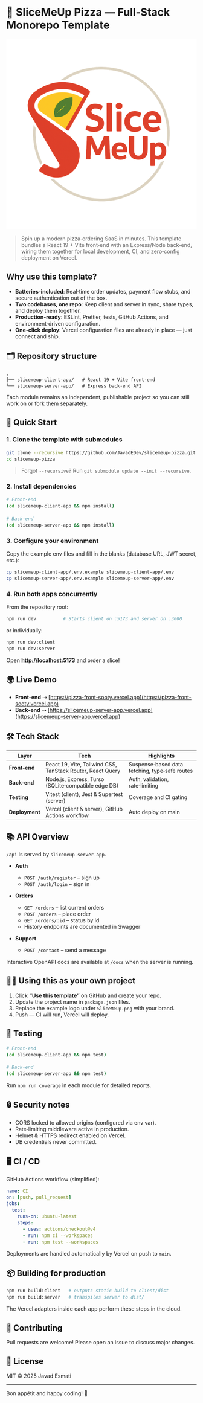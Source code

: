# 🍕 SliceMeUp Pizza — Full‑Stack Monorepo Template

![SliceMeUp UI](https://raw.githubusercontent.com/JavadEDev/slicemeup-pizza/main/SliceMeUp.png)

> Spin up a modern pizza‑ordering SaaS in minutes. This template bundles a React 19 + Vite front‑end with an Express/Node back‑end, wiring them together for local development, CI, and zero‑config deployment on Vercel.

## Why use this template?

* **Batteries‑included**: Real‑time order updates, payment flow stubs, and secure authentication out of the box.
* **Two codebases, one repo**: Keep client and server in sync, share types, and deploy them together.
* **Production‑ready**: ESLint, Prettier, tests, GitHub Actions, and environment‑driven configuration.
* **One‑click deploy**: Vercel configuration files are already in place — just connect and ship.

## 🗂️ Repository structure

```text
.
├── slicemeup-client-app/   # React 19 + Vite front‑end
└── slicemeup-server-app/   # Express back‑end API
```

Each module remains an independent, publishable project so you can still work on or fork them separately.

## 🚀 Quick Start

### 1. Clone the template with submodules

```bash
git clone --recursive https://github.com/JavadEDev/slicemeup-pizza.git
cd slicemeup-pizza
```

> Forgot `--recursive`? Run `git submodule update --init --recursive`.

### 2. Install dependencies

```bash
# Front‑end
(cd slicemeup-client-app && npm install)

# Back‑end
(cd slicemeup-server-app && npm install)
```

### 3. Configure your environment

Copy the example env files and fill in the blanks (database URL, JWT secret, etc.):

```bash
cp slicemeup-client-app/.env.example slicemeup-client-app/.env
cp slicemeup-server-app/.env.example slicemeup-server-app/.env
```

### 4. Run both apps concurrently

From the repository root:

```bash
npm run dev          # Starts client on :5173 and server on :3000
```

or individually:

```bash
npm run dev:client
npm run dev:server
```

Open **[http://localhost:5173](http://localhost:5173)** and order a slice!

## 🌍 Live Demo

* **Front‑end** ⇢ [https://pizza-front-sooty.vercel.app](https://pizza-front-sooty.vercel.app)
* **Back‑end** ⇢ [https://slicemeup-server-app.vercel.app](https://slicemeup-server-app.vercel.app)

## 🛠️ Tech Stack

| Layer          | Tech                                                       | Highlights                                     |
| -------------- | ---------------------------------------------------------- | ---------------------------------------------- |
| **Front‑end**  | React 19, Vite, Tailwind CSS, TanStack Router, React Query | Suspense‑based data fetching, type‑safe routes |
| **Back‑end**   | Node.js, Express, Turso (SQLite‑compatible edge DB)        | Auth, validation, rate‑limiting                |
| **Testing**    | Vitest (client), Jest & Supertest (server)                 | Coverage and CI gating                         |
| **Deployment** | Vercel (client & server), GitHub Actions workflow          | Auto deploy on main                            |

## 📚 API Overview

`/api` is served by `slicemeup-server-app`.

* **Auth**

  * `POST /auth/register` – sign up
  * `POST /auth/login` – sign in
* **Orders**

  * `GET /orders` – list current orders
  * `POST /orders` – place order
  * `GET /orders/:id` – status by id
  * History endpoints are documented in Swagger
* **Support**

  * `POST /contact` – send a message

Interactive OpenAPI docs are available at `/docs` when the server is running.

## 🧑‍🍳 Using this as your own project

1. Click **“Use this template”** on GitHub and create your repo.
2. Update the project name in `package.json` files.
3. Replace the example logo under `SliceMeUp.png` with your brand.
4. Push — CI will run, Vercel will deploy.

## 🧪 Testing

```bash
# Front‑end
(cd slicemeup-client-app && npm test)

# Back‑end
(cd slicemeup-server-app && npm test)
```

Run `npm run coverage` in each module for detailed reports.

## 🔒 Security notes

* CORS locked to allowed origins (configured via env var).
* Rate‑limiting middleware active in production.
* Helmet & HTTPS redirect enabled on Vercel.
* DB credentials never committed.

## 🖥️ CI / CD

GitHub Actions workflow (simplified):

```yaml
name: CI
on: [push, pull_request]
jobs:
  test:
    runs-on: ubuntu-latest
    steps:
      - uses: actions/checkout@v4
      - run: npm ci --workspaces
      - run: npm test --workspaces
```

Deployments are handled automatically by Vercel on push to `main`.

## 📦 Building for production

```bash
npm run build:client   # outputs static build to client/dist
npm run build:server   # transpiles server to dist/
```

The Vercel adapters inside each app perform these steps in the cloud.

## 🤝 Contributing

Pull requests are welcome! Please open an issue to discuss major changes.

## 📝 License

MIT © 2025 Javad Esmati

---

Bon appétit and happy coding! 🍕
